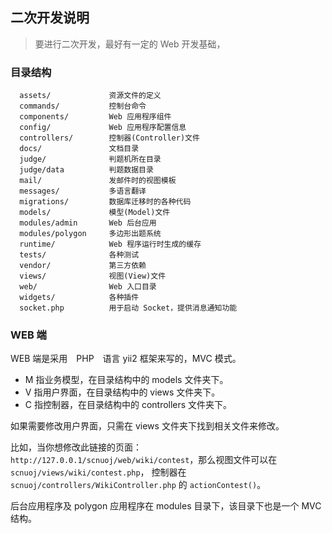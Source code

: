 二次开发说明
-----------

> 要进行二次开发，最好有一定的 Web 开发基础，

### 目录结构

      assets/             资源文件的定义
      commands/           控制台命令
      components/         Web 应用程序组件
      config/             Web 应用程序配置信息
      controllers/        控制器(Controller)文件
      docs/               文档目录
      judge/              判题机所在目录
      judge/data          判题数据目录
      mail/               发邮件时的视图模板
      messages/           多语言翻译
      migrations/         数据库迁移时的各种代码
      models/             模型(Model)文件
      modules/admin       Web 后台应用
      modules/polygon     多边形出题系统
      runtime/            Web 程序运行时生成的缓存
      tests/              各种测试
      vendor/             第三方依赖
      views/              视图(View)文件
      web/                Web 入口目录
      widgets/            各种插件
      socket.php          用于启动 Socket，提供消息通知功能

### WEB 端

WEB 端是采用　PHP　语言 yii2 框架来写的，MVC 模式。
 - M 指业务模型，在目录结构中的 models 文件夹下。
 - V 指用户界面，在目录结构中的 views 文件夹下。
 - C 指控制器，在目录结构中的 controllers 文件夹下。

如果需要修改用户界面，只需在 views 文件夹下找到相关文件来修改。

比如，当你想修改此链接的页面：`http://127.0.0.1/scnuoj/web/wiki/contest`，那么视图文件可以在 `scnuoj/views/wiki/contest.php`，
控制器在 `scnuoj/controllers/WikiController.php` 的 `actionContest()`。

后台应用程序及 polygon 应用程序在 modules 目录下，该目录下也是一个 MVC结构。
